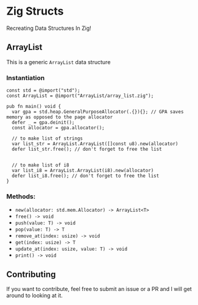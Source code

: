 # Zig Structs

Recreating Data Structures In Zig!

## ArrayList

This is a generic `ArrayList` data structure

### Instantiation

```
const std = @import("std");
const ArrayList = @import("ArrayList/array_list.zig");

pub fn main() void {
  var gpa = std.heap.GeneralPurposeAllocator(.{}){}; // GPA saves memory as opposed to the page allocator
  defer _ = gpa.deinit();
  const allocator = gpa.allocator();

  // to make list of strings
  var list_str = ArrayList.ArrayList([]const u8).new(allocator)
  defer list_str.free(); // don't forget to free the list


  // to make list of i8
  var list_i8 = ArrayList.ArrayList(i8).new(allocator)
  defer list_i8.free(); // don't forget to free the list
}
```

### Methods:

- `new(allocator: std.mem.Allocator) -> ArrayList<T>`
- `free() -> void`
- `push(value: T) -> void`
- `pop(value: T) -> T`
- `remove_at(index: usize) -> void`
- `get(index: usize) -> T`
- `update_at(index: usize, value: T) -> void`
- `print() -> void`

## Contributing

If you want to contribute, feel free to submit an issue or a PR and I will get around to looking at it.

